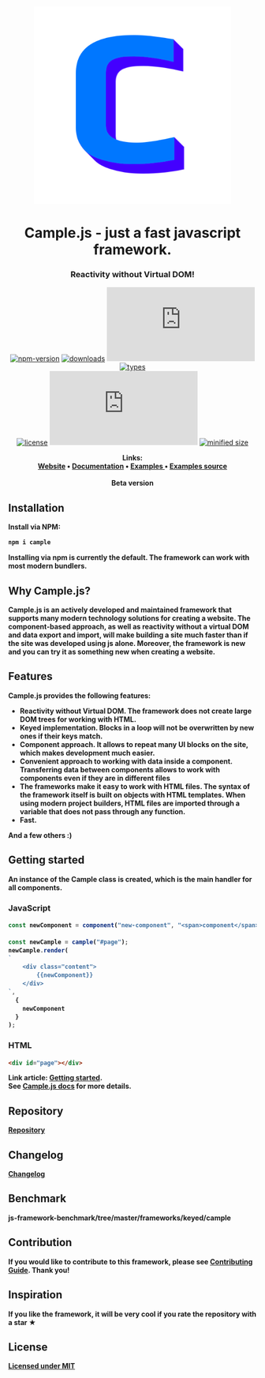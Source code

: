<p align="center">
    <a href="https://www.npmjs.com/package/cample">
        <img width="400" height="400" src="https://github.com/Camplejs/media/blob/main/logo_transparent.png" alt="cample" >
    </a>
</p>
<h1 align="center">Cample.js - just a fast javascript framework.</h1>
<h3 align="center">Reactivity without Virtual DOM!</h3>
<div align="center">

[![npm-version](https://img.shields.io/npm/v/cample?logo=npm&color=blue&style=flat-square)](https://www.npmjs.com/package/cample)
[![downloads](https://img.shields.io/npm/dt/cample?color=blue&style=flat-square)](https://www.npmjs.com/package/cample)
[![stars](https://img.shields.io/github/stars/Camplejs/Cample.js?logo=github&style=flat-square)](https://github.com/Camplejs/Cample.js)
[![types](https://img.shields.io/npm/types/cample?logo=typescript&style=flat-square)](https://github.com/Camplejs/Cample.js)<br>
[![license](https://img.shields.io/npm/l/cample?color=blue&style=flat-square)](https://github.com/Camplejs/Cample.js/blob/main/LICENSE)
[![repo-size](https://img.shields.io/github/repo-size/Camplejs/Cample.js?logo=github&style=flat-square)](https://github.com/Camplejs/Cample.js)
[![minified size](https://img.shields.io/bundlephobia/min/cample?logo=npm&style=flat-square)](https://www.npmjs.com/package/cample)

</div>

<div align="center"><b>Links:<br> <a href="https://camplejs.github.io">Website</a> • <a href="https://camplejs.github.io/documentation/introduction.html">Documentation</a> • <a href="https://camplejs.github.io/examples.html"> Examples </a> • <a href="https://codepen.io/Camplejs">Examples source</a></div>
<br>

<div align="center"><b>Beta version</b></div>

## Installation

Install via NPM:

```bash
npm i cample
```

Installing via npm is currently the default. The framework can work with most modern bundlers.

## Why Cample.js?

Cample.js is an actively developed and maintained framework that supports many modern technology solutions for creating a website. The component-based approach, as well as reactivity without a virtual DOM and data export and import, will make building a site much faster than if the site was developed using js alone. Moreover, the framework is new and you can try it as something new when creating a website.

## Features

Cample.js provides the following features:

- Reactivity without Virtual DOM. The framework does not create large DOM trees for working with HTML.
- Keyed implementation. Blocks in a loop will not be overwritten by new ones if their keys match.
- Component approach. It allows to repeat many UI blocks on the site, which makes development much easier.
- Convenient approach to working with data inside a component. Transferring data between components allows to work with components even if they are in different files
- The frameworks make it easy to work with HTML files. The syntax of the framework itself is built on objects with HTML templates. When using modern project builders, HTML files are imported through a variable that does not pass through any function.
- Fast.

And a few others :)

## Getting started

An instance of the Cample class is created, which is the main handler for all components.

### JavaScript

```javascript
const newComponent = component("new-component", "<span>component</span>");

const newCample = cample("#page");
newCample.render(
`
    <div class="content">
        {{newComponent}}
    </div>
`,
  {
    newComponent
  }
);
```

### HTML

```html
<div id="page"></div>
```

Link article: <a href="https://camplejs.github.io/documentation/getting-started.html">Getting started</a>.<br>
See <a href="https://camplejs.github.io/documentation/introduction.html">Cample.js docs</a> for more details.

## Repository

[Repository](https://github.com/Camplejs/Cample.js)

## Changelog

[Changelog](https://github.com/Camplejs/Cample.js/releases)

## Benchmark

js-framework-benchmark/tree/master/frameworks/keyed/cample

## Contribution

If you would like to contribute to this framework, please see [Contributing Guide](https://github.com/Camplejs/Cample.js/blob/main/CONTRIBUTING.md). Thank you!

## Inspiration

If you like the framework, it will be very cool if you rate the repository with a star ★

## License

[Licensed under MIT](https://github.com/Camplejs/Cample.js/blob/main/LICENSE)
